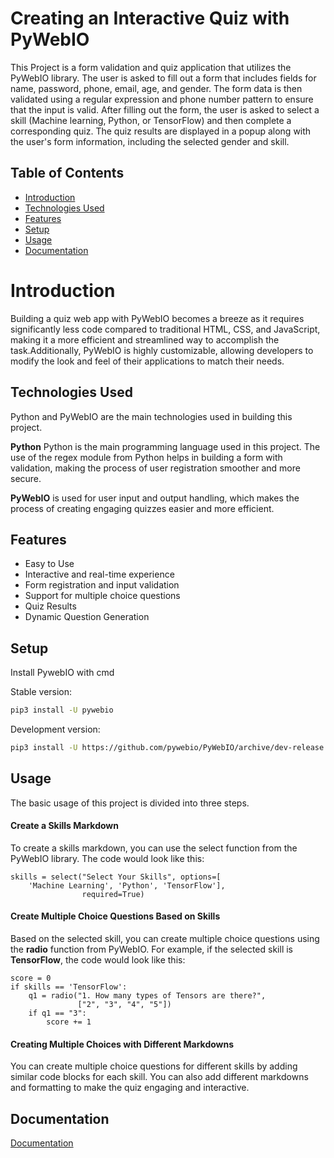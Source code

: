 
# Creating an Interactive Quiz with PyWebIO

This Project is a form validation and quiz application that utilizes the PyWebIO library. The user is asked to fill out a form that includes fields for name, password, phone, email, age, and gender. The form data is then validated using a regular expression and phone number pattern to ensure that the input is valid. After filling out the form, the user is asked to select a skill (Machine learning, Python, or TensorFlow) and then complete a corresponding quiz. The quiz results are displayed in a popup along with the user's form information, including the selected gender and skill.

## Table of Contents
* [Introduction](#introduction)
* [Technologies Used](#technologies-used)
* [Features](#features)
* [Setup](#setup)
* [Usage](#usage)
* [Documentation](#documentation)

# Introduction
Building a quiz web app with PyWebIO becomes a breeze as it requires significantly less code compared to traditional HTML, CSS, and JavaScript, making it a more efficient and streamlined way to accomplish the task.Additionally, PyWebIO is highly customizable, allowing developers to modify the look and feel of their applications to match their needs.

## Technologies Used

Python and PyWebIO are the main technologies used in building this project.

**Python** Python is the main programming language used in this project. The use of the regex module from Python helps in building a form with validation, making the process of user registration smoother and more secure.

**PyWebIO** is used for user input and output handling, which makes the process of creating engaging quizzes easier and more efficient.


## Features

- Easy to Use
- Interactive and real-time experience
- Form registration and input validation
- Support for multiple choice questions
- Quiz Results
- Dynamic Question Generation


## Setup

Install PywebIO with cmd

Stable version:

```bash
pip3 install -U pywebio
```

Development version:

```bash
pip3 install -U https://github.com/pywebio/PyWebIO/archive/dev-release.zip
```
## Usage
The basic usage of this project is divided into three steps.

#### Create a Skills Markdown
To create a skills markdown, you can use the select function from the PyWebIO library. The code would look like this:
```
skills = select("Select Your Skills", options=[
    'Machine Learning', 'Python', 'TensorFlow'],
                required=True)

```
#### Create Multiple Choice Questions Based on Skills
Based on the selected skill, you can create multiple choice questions using the **radio** function from PyWebIO. For example, if the selected skill is **TensorFlow**, the code would look like this:

```
score = 0
if skills == 'TensorFlow':
    q1 = radio("1. How many types of Tensors are there?",
               ["2", "3", "4", "5"])
    if q1 == "3":
        score += 1

```
#### Creating Multiple Choices with Different Markdowns
You can create multiple choice questions for different skills by adding similar code blocks for each skill. You can also add different markdowns and formatting to make the quiz engaging and interactive.

## Documentation

[Documentation](https://pywebio.readthedocs.io/en/latest/)

